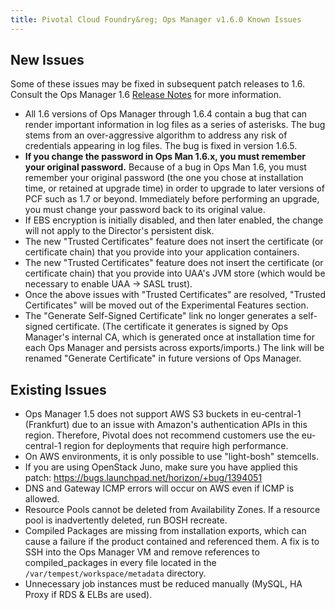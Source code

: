 ```yaml
---
title: Pivotal Cloud Foundry&reg; Ops Manager v1.6.0 Known Issues
---
```


## New Issues

Some of these issues may be fixed in subsequent patch releases to 1.6. Consult the Ops Manager 1.6 [Release Notes](opsmanager_rn_1_6.html) for more information.

* All 1.6 versions of Ops Manager through 1.6.4 contain a bug that can render important information in log files as a series of asterisks. The bug stems from an over-aggressive algorithm to address any risk of credentials appearing in log files. The bug is fixed in version 1.6.5.
* **If you change the password in Ops Man 1.6.x, you must remember your original password.** Because of a bug in Ops Man 1.6, you must remember your original password (the one you chose at installation time, or retained at upgrade time) in order to upgrade to later versions of PCF such as 1.7 or beyond.  Immediately before performing an upgrade, you must change your password back to its original value.
* If EBS encryption is initially disabled, and then later enabled, the change will not apply to the Director's persistent disk.
* The new "Trusted Certificates" feature does not insert the certificate (or certificate chain) that you provide into your application containers.
* The new "Trusted Certificates" feature does not insert the certificate (or certificate chain) that you provide into UAA's JVM store (which would be necessary to enable UAA -> SASL trust).
* Once the above issues with "Trusted Certificates" are resolved, "Trusted Certificates" will be moved out of the Experimental Features section.
* The "Generate Self-Signed Certificate" link no longer generates a self-signed certificate. (The certificate it generates is signed by Ops Manager's internal CA, which is generated once at installation time for each Ops Manager and persists across exports/imports.) The link will be renamed "Generate Certificate" in future versions of Ops Manager.

## Existing Issues

* Ops Manager 1.5 does not support AWS S3 buckets in eu-central-1 (Frankfurt) due to an issue with Amazon's authentication APIs in this region. Therefore, Pivotal does not recommend customers use the eu-central-1 region for deployments that require high performance.
* On AWS environments, it is only possible to use "light-bosh" stemcells.
* If you are using OpenStack Juno, make sure you have applied this patch: https://bugs.launchpad.net/horizon/+bug/1394051
* DNS and Gateway ICMP errors will occur on AWS even if ICMP is allowed.
* Resource Pools cannot be deleted from Availability Zones. If a resource pool is inadvertently deleted, run BOSH recreate.
* Compiled Packages are missing from installation exports, which can cause a failure if the product contained and referenced them. A fix is to SSH into the Ops Manager VM and remove references to compiled_packages in every file located in the `/var/tempest/workspace/metadata` directory.
* Unnecessary job instances must be reduced manually (MySQL, HA Proxy if RDS & ELBs are used).
